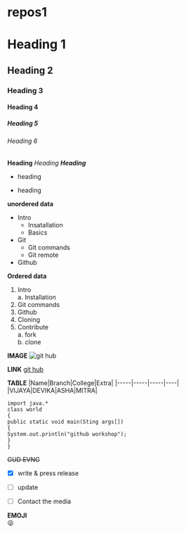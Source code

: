# repos1
# Heading 1
## Heading 2
### Heading 3
#### Heading 4
##### Heading 5
###### Heading 6
**Heading**
*Heading*
***Heading***
* heading 
- heading

**unordered data**
- Intro
  * Insatallation
  * Basics
- Git
  - Git commands
  - Git remote
- Github

**Ordered data**
1. Intro   
  a. Installation
2. Git commands
3. Github
4. Cloning
5. Contribute   
   a. fork   
   b. clone

**IMAGE**
![git hub](https://github.githubassets.com/images/modules/site/social-cards/package-registry.png)

**LINK**
[git hub](https://github.githubassets.com/images/modules/site/social-cards/package-registry.png)


**TABLE**
|Name|Branch|College|Extra|
|-----|-----|-----|----|
|VIJAYA|DEVIKA|ASHA|MITRA|

~~~
import java.*
class world
{
public static void main(Sting args[])
{
System.out.println("github workshop");
}
}
~~~

~~GUD EVNG~~

- [X] write & press release
- [ ] update
- [ ] Contact the media


**EMOJI**   
:stuck_out_tongue_closed_eyes:
